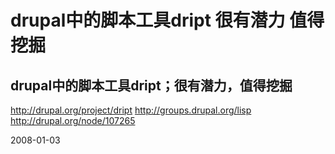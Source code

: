 # drupal中的脚本工具dript 很有潜力 值得挖掘

## drupal中的脚本工具dript；很有潜力，值得挖掘

http://drupal.org/project/dript
http://groups.drupal.org/lisp
http://drupal.org/node/107265	




2008-01-03
